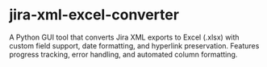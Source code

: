 # jira-xml-excel-converter
A Python GUI tool that converts Jira XML exports to Excel (.xlsx) with custom field support, date formatting, and hyperlink preservation. Features progress tracking, error handling, and automated column formatting.

